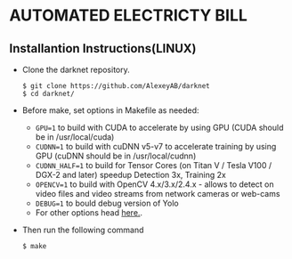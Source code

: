 # AUTOMATED ELECTRICTY BILL
## Installantion Instructions(LINUX)
* Clone the darknet repository.

  ```
  $ git clone https://github.com/AlexeyAB/darknet
  $ cd darknet/
  ```
  
* Before make, set options in Makefile as needed:

  - ```GPU=1``` to build with CUDA to accelerate by using GPU (CUDA should be in /usr/local/cuda) <br />
  - ```CUDNN=1``` to build with cuDNN v5-v7 to accelerate training by using GPU (cuDNN should be in /usr/local/cudnn) <br />
  - ```CUDNN_HALF=1``` to build for Tensor Cores (on Titan V / Tesla V100 / DGX-2 and later) speedup Detection 3x, Training 2x <br />
  - ```OPENCV=1``` to build with OpenCV 4.x/3.x/2.4.x - allows to detect on video files and video streams from network cameras or web-cams <br />
  - ```DEBUG=1``` to bould debug version of Yolo <br />
  - For other options head [here.](https://github.com/AlexeyAB/darknet#how-to-compile-on-linux-using-make). <br />
* Then run the following command
  ```
  $ make
  ```
